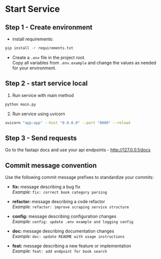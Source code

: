 # Start Service

## Step 1 - Create environment

- install requirements:

```bash
pip install -r requirements.txt
```

- Create a `.env` file in the project root.  
  Copy all variables from `.env.example` and change the values as needed for your environment.

## Step 2 - start service local

1. Run service with main method

```bash
python main.py
```

2. Run service using uvicorn

```bash
uvicorn "app:app" --host "0.0.0.0" --port "8000" --reload
```

## Step 3 - Send requests

Go to the fastapi docs and use your api endpoints - http://127.0.0.1/docs

## Commit message convention

Use the following commit message prefixes to standardize your commits:

- **fix:** message describing a bug fix  
  _Example:_ `fix: correct book category parsing`

- **refactor:** message describing a code refactor  
  _Example:_ `refactor: improve scraping service structure`

- **config:** message describing configuration changes  
  _Example:_ `config: update .env example and logging config`

- **doc:** message describing documentation changes  
  _Example:_ `doc: update README with usage instructions`

- **feat:** message describing a new feature or implementation  
  _Example:_ `feat: add endpoint for book search`

